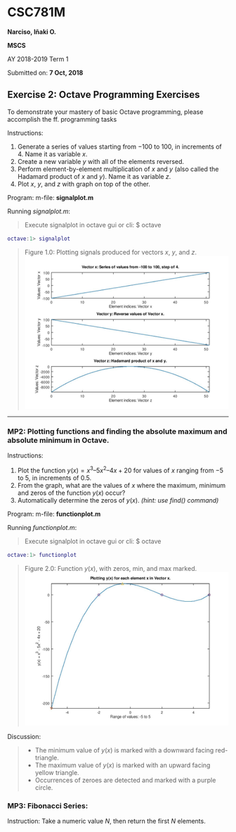 # CSC781M

**Narciso, Iñaki O.**

**MSCS**

AY 2018-2019 Term 1

Submitted on:
**7 Oct, 2018**

## Exercise 2: Octave Programming Exercises

To demonstrate your mastery of basic Octave programming, please accomplish the ff. programming tasks 

Instructions:
1.  Generate a series of values starting from $-100$ to $100$, in increments of 4. Name it as variable $x$.
2.  Create a new variable $y$ with all of the elements reversed.
3.  Perform element-by-element multiplication of $x$ and $y$ (also called the Hadamard product of $x$ and $y$). Name it as variable $z$.
4.  Plot $x$, $y$, and $z$ with graph on top of the other.

Program:
m-file: **signalplot.m**

Running _signalplot.m_:
> Execute signalplot in octave gui or cli:
> $ octave
```matlab
octave:1> signalplot
```
>Figure 1.0: Plotting signals produced for vectors $x$, $y$, and $z$.
![Figure 1: Signals generated and plotted.](https://raw.githubusercontent.com/iomusashi/CSC781M/master/mp1.jpg)

---

### MP2: Plotting functions and finding the absolute maximum and absolute minimum in Octave.
Instructions:
1.  Plot the function $y(x)={ x }^{ 3 }–{ 5x }^{ 2 }–4x+20$ for values of $x$ ranging from $-5$ to $5$, in increments of $0.5$.
3.  From the graph, what are the values of $x$ where the maximum, minimum and zeros of the function $y(x)$ occur?
4.  Automatically determine the zeros of $y(x)$.  _(hint: use find() command)_

Program:
m-file: **functionplot.m**

Running _functionplot.m_:
> Execute signalplot in octave gui or cli:
> $ octave
```matlab
octave:1> functionplot
```
> Figure 2.0: Function $y(x)$, with zeros, min, and max marked.
![enter image description here](https://raw.githubusercontent.com/iomusashi/CSC781M/master/mp2.jpg)

Discussion:
> - The minimum value of $y(x)$ is marked with a downward facing red-triangle.
> - The maximum value of $y(x)$ is marked with an upward facing yellow triangle.
> - Occurrences of zeroes are detected and marked with a purple circle.

### MP3: Fibonacci Series: 

Instruction:
Take a numeric value $N$, then return the first $N$ elements.
